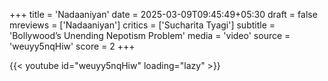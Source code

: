 +++
title = 'Nadaaniyan'
date = 2025-03-09T09:45:49+05:30
draft = false
mreviews = ['Nadaaniyan']
critics = ['Sucharita Tyagi']
subtitle = 'Bollywood’s Unending Nepotism Problem'
media = 'video'
source = 'weuyy5nqHiw'
score = 2
+++

{{< youtube id="weuyy5nqHiw" loading="lazy" >}}
